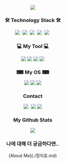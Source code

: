 <p align="center">
<img src="https://capsule-render.vercel.app/api?type=waving&color=auto&height=300&section=header&text=cord0318&fontSize=80" />
</p>

<h3 align="center">🛠 Technology Stack 🛠</h3>
<p align="center">
  <img src="https://img.shields.io/badge/Python-3766AB?style=flat-square&logo=Python&logoColor=white"/></a>&nbsp 
  <img src="https://img.shields.io/badge/Java-007396?style=flat-square&logo=Java&logoColor=white"/></a>&nbsp 
  <img src="https://img.shields.io/badge/C-A8B9CC?style=flat-square&logo=C&logoColor=white"/></a>&nbsp 
  <img src="https://img.shields.io/badge/Javascript-ffb13b?style=flat-square&logo=javascript&logoColor=white"/></a>&nbsp 
  <img src="https://img.shields.io/badge/Mysql-E6B91E?style=flat-square&logo=MySql&logoColor=white"/></a>&nbsp
</p>

<h3 align="center">💻 My Tool 💻</h3>
<p align="center">
  <img src="https://img.shields.io/badge/VSC-007ACC?style=flat-square&logo=Visual Studio Code&logoColor=white"/></a>
  <img src="https://img.shields.io/badge/Git-F1502F?style=flat-square&logo=Git&logoColor=white"/></a>
  <img src="https://img.shields.io/badge/Chrome-4285F4?style=flat-square&logo=Google Chrome&logoColor=white"/></a>
  <img src="https://img.shields.io/badge/IntelliJ-000000?style=flat-square&logo=IntelliJ IDEA&logoColor=white"/></a>
</p>

<h3 align="center">⌨ My OS ⌨</h3>
<p align="center">
  <img src="https://img.shields.io/badge/Kali Linux-557C94?style=flat-square&logo=Kali Linux&logoColor=white"/></a>
  <img src="https://img.shields.io/badge/Windows-0078D6?style=flat-square&logo=Windows&logoColor=white"/></a>
  <img src="https://img.shields.io/badge/Ubuntu-E95420?style=flat-square&logo=Ubuntu&logoColor=white"/></a>
</p>

<h3 align="center"> Contact </h3>
<p align="center">
<img src="https://img.shields.io/badge/-cord0318@gmail.com-EA4335?style=flat-square&logo=gmail&logoColor=white&link=mailto:cord0318@gmail.com"/>&nbsp
<img src="https://img.shields.io/badge/-정지효%236521-4e5d94?style=flat-square&logo=discord&logoColor=white"/>
<a href="https://twitter.com/jihyo0318" target="_blank"><img src="https://img.shields.io/badge/jihyo0318-1DA1F2?style=flat-square&logo=Twitter&logoColor=white"/></a>
</p>

<h3 align="center"> My Github Stats </h3>
<p align="center">
<img src="https://github-readme-stats.vercel.app/api?username=cord0318&show_icon=true&theme=github_dark">
</p>
<h3 align="center"> 나에 대해 더 궁금하다면.. </h3>
<p align="center">
[About Me](./정지효.md)
</p>

